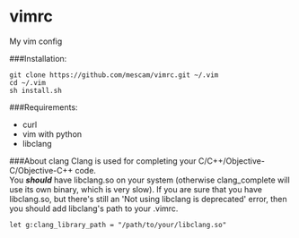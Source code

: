 vimrc
=====

My vim config

###Installation:
```
git clone https://github.com/mescam/vimrc.git ~/.vim  
cd ~/.vim  
sh install.sh
```

###Requirements:
- curl  
- vim with python  
- libclang

###About clang
Clang is used for completing your C/C++/Objective-C/Objective-C++ code.  
You ***should*** have libclang.so on your system (otherwise clang_complete will use its own binary, which is very slow).
If you are sure that you have libclang.so, but there's still an 'Not using libclang is deprecated' error, then you should add libclang's path to your .vimrc.
```
let g:clang_library_path = "/path/to/your/libclang.so"
```
